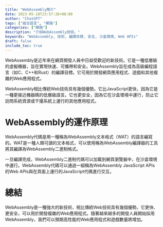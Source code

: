 ```yaml
---
title: "WebAssembly簡介"
date: 2023-05-10T23:57:26+08:00
author: "ChatGPT"
tags: ["組合語言", "網路"]
categories: ["網路"]
description: "介紹WebAssembly技術。"
keywords: "WebAssembly, 技術, 編譯目標, 安全, 沙盒環境, Web APIs"
draft: false
include_toc: true
---
```


WebAssembly是近年來在網頁開發人員中日益受歡迎的新技術。它是一種低層級的虛擬機器，旨在實現快速、可攜帶和安全。WebAssembly旨在成為高級編程語言（如C、C++和Rust）的編譯目標。它可用於開發網頁應用程式、遊戲和其他複雜的Web應用程式。

WebAssembly相比傳統Web技術具有幾個優勢。它比JavaScript更快，因為它是一種更接近機器碼的低層級語言。它也更安全，因為它在沙盒環境中運行，防止它訪問系統資源或干擾系統上運行的其他應用程式。

# WebAssembly的運作原理
WebAssembly代碼是用一種稱為WebAssembly文本格式（WAT）的語言編寫的。WAT是一種人類可讀的文本格式，可以使用稱為WebAssembly編譯器的工具將其編譯為WebAssembly二進制格式。

一旦編譯完成，WebAssembly二進制代碼可以加載到網頁瀏覽器中，在沙盒環境中運行。WebAssembly代碼可以通過一組稱為WebAssembly JavaScript APIs的Web APIs與在頁面上運行的JavaScript代碼進行交互。

# 總結
WebAssembly是一種強大的新技術，相比傳統Web技術具有幾個優勢。它更快、更安全，可以用於開發複雜的Web應用程式。隨著越來越多的開發人員開始採用WebAssembly，我們可以預期高性能的Web應用程式和遊戲數量將增加。
